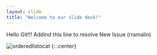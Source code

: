 ```yaml
---
layout: slide
title: "Welcome to our slide deck!"
---
```


Hello Git!!!
Addind this line to resolve New Issue (rramalin) 

![orderedlistocat](https://octodex.github.com/images/orderedlistocat.png)
{: .center}
